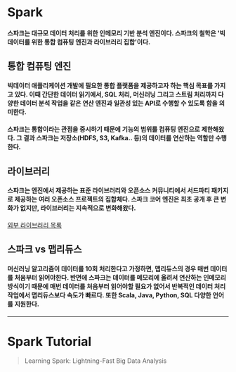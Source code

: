 # Spark
#### 스파크는 대규모 데이터 처리를 위한 인메모리 기반 분석 엔진이다. 스파크의 철학은 '빅데이터를 위한 통합 컴퓨팅 엔진과 라이브러리 집합'이다.
## 통합 컴퓨팅 엔진
#### 빅데이터 애플리케이션 개발에 필요한 통합 플랫폼을 제공하고자 하는 핵심 목표를 가지고 있다. 이때 간단한 데이터 읽기에서, SQL 처리, 머신러닝 그리고 스트림 처리까지 다양한 데이터 분석 작업을 같은 연산 엔진과 일관성 있는 API로 수행할 수 있도록 함을 의미한다.
#### 스파크는 통합이라는 관점을 중시하기 때문에 기능의 범위를 컴퓨팅 엔진으로 제한해왔다. 그 결과 스파크는 저장소(HDFS, S3, Kafka.. 등)의 데이터를 연산하는 역할만 수행한다.
## 라이브러리
#### 스파크는 엔진에서 제공하는 표준 라이브러리와 오픈소스 커뮤니티에서 서드파티 패키지로 제공하는 여러 오픈소스 프로젝트의 집합체다. 스파크 코어 엔진은 최초 공개 후 큰 변화가 없지만, 라이브러리는 지속적으로 변화해왔다.

[외부 라이브러리 목록](http://spark-packages.org)

## 스파크 vs 맵리듀스
#### 머신러닝 알고리즘이 데이터를 10회 처리한다고 가정하면, 맵리듀스의 경우 매번 데이터를 처음부터 읽어야한다. 반면에 스파크는 데이터를 메모리에 올려서 연산하는 인메모리 방식이기 때문에 매번 데이터를 처음부터 읽어야할 필요가 없어서 반복적인 데이터 처리 작업에서 맵리듀스보다 속도가 빠르다. 또한 Scala, Java, Python, SQL  다양한 언어를 지원한다.
---
# Spark Tutorial
> Learning Spark: Lightning-Fast Big Data Analysis

